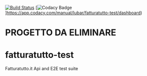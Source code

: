 [![Build Status](https://app.travis-ci.com/iubar/fatturatutto-test.svg?branch=master)](https://app.travis-ci.com/github/iubar/fatturatutto-test)
[![Codacy Badge](https://api.codacy.com/project/badge/Grade/0388a5138b6f4905ba98e7eb46aa0785)]https://app.codacy.com/manual/Iubar/fatturatutto-test/dashboard)

# PROGETTO DA ELIMINARE

# fatturatutto-test
Fatturatutto.it Api and E2E test suite

